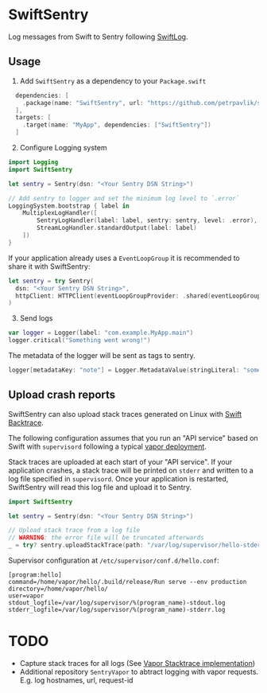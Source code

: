 # SwiftSentry

Log messages from Swift to Sentry following [SwiftLog](https://github.com/apple/swift-log).

## Usage
1. Add `SwiftSentry` as a dependency to your `Package.swift`

```swift
  dependencies: [
    .package(name: "SwiftSentry", url: "https://github.com/petrpavlik/swift-sentry.git", from: "1.0.0")
  ],
  targets: [
    .target(name: "MyApp", dependencies: ["SwiftSentry"])
  ]
```

2. Configure Logging system

```swift
import Logging
import SwiftSentry

let sentry = Sentry(dsn: "<Your Sentry DSN String>")

// Add sentry to logger and set the minimum log level to `.error`
LoggingSystem.bootstrap { label in
    MultiplexLogHandler([
        SentryLogHandler(label: label, sentry: sentry, level: .error),
        StreamLogHandler.standardOutput(label: label)
    ])
}
```

If your application already uses a `EventLoopGroup` it is recommended to share it with SwiftSentry:

```swift
let sentry = try Sentry(
  dsn: "<Your Sentry DSN String>",
  httpClient: HTTPClient(eventLoopGroupProvider: .shared(eventLoopGroup))
)
```

3. Send logs

```swift
var logger = Logger(label: "com.example.MyApp.main")
logger.critical("Something went wrong!")
```

The metadata of the logger will be sent as tags to sentry.

```swift
logger[metadataKey: "note"] = Logger.MetadataValue(stringLiteral: "some usefull information")
```

## Upload crash reports
SwiftSentry can also upload stack traces generated on Linux with [Swift Backtrace](https://github.com/swift-server/swift-backtrace).

The following configuration assumes that you run an "API service" based on Swift with `supervisord` following a typical [vapor deployment](https://docs.vapor.codes/4.0/deploy/supervisor/).

Stack traces are uploaded at each start of your "API service". If your application crashes, a stack trace will be printed on `stderr` and written to a log file specified in `supervisord`. Once your application is restarted, SwiftSentry will read this log file and upload it to Sentry.

```swift
import SwiftSentry

let sentry = Sentry(dsn: "<Your Sentry DSN String>")

// Upload stack trace from a log file
// WARNING: the error file will be truncated afterwards
_ = try? sentry.uploadStackTrace(path: "/var/log/supervisor/hello-stderr.log")
```


Supervisor configuration at `/etc/supervisor/conf.d/hello.conf`:

```
[program:hello]
command=/home/vapor/hello/.build/release/Run serve --env production
directory=/home/vapor/hello/
user=vapor
stdout_logfile=/var/log/supervisor/%(program_name)-stdout.log
stderr_logfile=/var/log/supervisor/%(program_name)-stderr.log
```

# TODO
- Capture stack traces for all logs (See [Vapor Stacktrace implementation](https://github.com/vapor/vapor/blob/73d57959a96ceca719558e70c320b2f729d2b25b/Sources/Vapor/Error/StackTrace.swift))
- Additional repository `SentryVapor` to abtract logging with vapor requests. E.g. log hostnames, url, request-id
